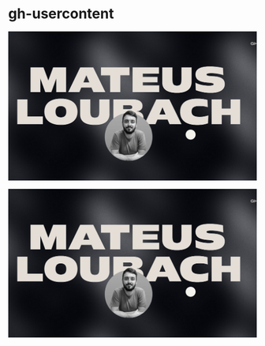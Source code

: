 # gh-usercontent

![main](https://github.com/mateusloubach/gh-usercontent/blob/main/mainimage.png)


![App Screenshot](https://github.com/mateusloubach/gh-usercontent/blob/main/mainimage.png)
